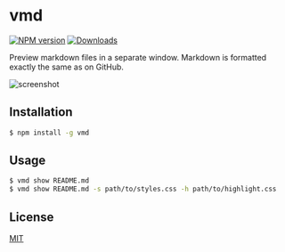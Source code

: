 # vmd
[![NPM version][npm-image]][npm-url]
[![Downloads][downloads-image]][downloads-url]

Preview markdown files in a separate window. Markdown is formatted exactly the
same as on GitHub.

![screenshot](./screenshot.png)

## Installation
```bash
$ npm install -g vmd
```

## Usage
```sh
$ vmd show README.md
$ vmd show README.md -s path/to/styles.css -h path/to/highlight.css
```

## License
[MIT](https://tldrlegal.com/license/mit-license)

[npm-image]: https://img.shields.io/npm/v/vmd.svg?style=flat-square
[npm-url]: https://npmjs.org/package/vmd
[downloads-image]: http://img.shields.io/npm/dm/vmd.svg?style=flat-square
[downloads-url]: https://npmjs.org/package/vmd
